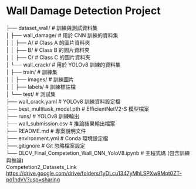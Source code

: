   # Wall Damage Detection Project
├── dataset_wall/                    # 訓練與測試資料集                                                                                                                
│   ├── wall_damage/                 # 用於 CNN 訓練的資料集                                                                                                          
│   │   ├── A/                       # Class A 的圖片資料夾                                                                                                            
│   │   ├── B/                       # Class B 的圖片資料夾                                                                                                          
│   │   ├── C/                       # Class C 的圖片資料夾                                                                                                            
│   └── wall_crack/                  # 用於 YOLOv8 訓練的資料集                                                                                                        
│       ├── train/                   # 訓練集                                                                                                                          
│       │   ├── images/              # 訓練圖片                                                                                                                        
│       │   ├── labels/              # 訓練標註檔                                                                                                                      
│       └── test/                    # 測試集                                                                                                                          
├── wall_crack.yaml                  # YOLOv8 訓練資料設定檔                                                                                                          
├── best_multitask_model.pth         # EfficientNetV2-S 模型檔案                                                                                                      
├── runs/                            # YOLOv8 訓練輸出                                                                                                                
├── wall_submission.csv              # 推論結果輸出檔案                                                                                                                
├── README.md                        # 專案說明文件                                                                                                                                                                     
├── environment.yml                  # Conda 環境設定檔                                                                                                                                                                
├──.gitignore  # Git 忽略檔案設定                                                                                                                                                                                  
└── DLCV_Final_Competetion_Wall_CNN_YoloV8.ipynb # 主程式碼 (包含訓練與推論)                                                                                            
  Competetion2_Datasets_Link                                                                                                                                                                                          
  https://drive.google.com/drive/folders/1yDLcu1347yMhLSPXw9Mpt0ZT-po1hdvV?usp=sharing
